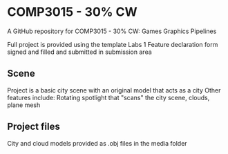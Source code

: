 # COMP3015 - 30% CW
A GitHub repository for COMP3015 - 30% CW: Games Graphics Pipelines

Full project is provided using the template Labs 1
Feature declaration form signed and filled and submitted in submission area

## Scene
Project is a basic city scene with an original model that acts as a city
Other features include: Rotating spotlight that "scans" the city scene, clouds, plane mesh

## Project files
City and cloud models provided as .obj files in the media folder
